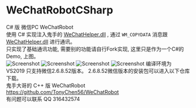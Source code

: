 # WeChatRobotCSharp
C# 版 微信PC WeChatRobot   
使用 C# 实现注入鬼手的 [WeChatHelper.dll](https://github.com/TonyChen56/WeChatRobot) , 通过 `WM_COPYDATA` 消息跟 [WeChatHelper.dll](https://github.com/TonyChen56/WeChatRobot) 进行通讯。  
只实现了基础通讯功能, 需要别的功能请自行Fork实现, 这里只是作为一个C#的Demo, 上图。   
![Screenshot](https://github.com/csc414/WeChatRobotCSharp/blob/master/Images/1.png)
![Screenshot](https://github.com/csc414/WeChatRobotCSharp/blob/master/Images/2.png)
![Screenshot](https://github.com/csc414/WeChatRobotCSharp/blob/master/Images/3.png)
![Screenshot](https://github.com/csc414/WeChatRobotCSharp/blob/master/Images/4.png) 
编译环境为 VS2019 只支持微信2.6.8.52版本。 2.6.8.52微信版本的安装包可以进入以下仓库下载。   
鬼手大哥的 C++ 版 WeChatRobot <https://github.com/TonyChen56/WeChatRobot>   
有问题可以联系 QQ 316432574  
